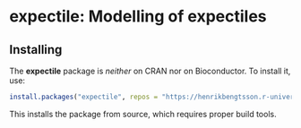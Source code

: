 # expectile: Modelling of expectiles

## Installing

The **expectile** package is _neither_ on CRAN nor on Bioconductor.  To install it, use:

```r
install.packages("expectile", repos = "https://henrikbengtsson.r-universe.dev")
```

This installs the package from source, which requires proper build tools.
